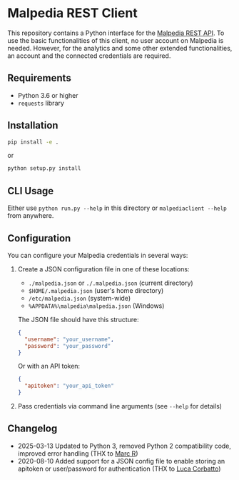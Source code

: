 # Malpedia REST Client

This repository contains a Python interface for the [Malpedia REST API](https://malpedia.caad.fkie.fraunhofer.de).
To use the basic functionalities of this client, no user account on Malpedia is needed.
However, for the analytics and some other extended functionalities, an account and the connected credentials are required.

## Requirements

- Python 3.6 or higher
- `requests` library

## Installation

```bash
pip install -e .
```

or

```bash
python setup.py install
```

## CLI Usage

Either use `python run.py --help` in this directory or `malpediaclient --help` from anywhere.

## Configuration

You can configure your Malpedia credentials in several ways:

1. Create a JSON configuration file in one of these locations:
   - `./malpedia.json` or `./.malpedia.json` (current directory)
   - `$HOME/.malpedia.json` (user's home directory)
   - `/etc/malpedia.json` (system-wide)
   - `%APPDATA%\malpedia\malpedia.json` (Windows)

   The JSON file should have this structure:
   ```json
   {
     "username": "your_username",
     "password": "your_password"
   }
   ```
   
   Or with an API token:
   ```json
   {
     "apitoken": "your_api_token"
   }
   ```

2. Pass credentials via command line arguments (see `--help` for details)

## Changelog

* 2025-03-13 Updated to Python 3, removed Python 2 compatibility code, improved error handling (THX to [Marc R](https://github.com/seifreed))
* 2020-08-10 Added support for a JSON config file to enable storing an apitoken or user/password for authentication (THX to [Luca Corbatto](https://github.com/targodan))
